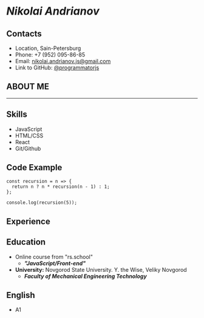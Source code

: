 # _Nikolai Andrianov_

## Contacts
* Location, Sain-Petersburg
* Phone: +7 (952) 095-86-85 
* Email: nikolai.andrianov.js@gmail.com
* Link to GitHub: [@programmatorjs](https://github.com/programmatorjs)

## ABOUT ME

------------
## Skills
* JavaScript
* HTML/CSS
* React
* Git/Github

## Code Example
```
const recursion = n => {
  return n ? n * recursion(n - 1) : 1;
};

console.log(recursion(5));

```

## Experience
## Education
* Online course from "rs.school"
    - ***"JavaScript/Front-end"***
* __University:__  Novgorod State University. Y. the Wise, Veliky Novgorod 
    - ***Faculty of Mechanical Engineering Technology***
## English
 - A1
